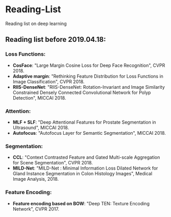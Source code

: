 # Reading-List
Reading list on deep learning

## Reading list before 2019.04.18:

### Loss Functions:
- **CosFace**: "Large Margin Cosine Loss for Deep Face Recognition", CVPR 2018.
- **Adaptive margin**: "Rethinking Feature Distribution for Loss Functions in Image Classification", CVPR 2018.
- **RIIS-DenseNet**: "RIIS-DenseNet: Rotation-Invariant and Image Similarity Constrained Densely Connected Convolutional Network for Polyp Detection", MICCAI 2018. 


### Attention:
- **MLF + SLF**: "Deep Attentional Features for Prostate Segmentation in Ultrasound", MICCAI 2018.
- **Autofocus**: "Autofocus Layer for Semantic Segmentation", MICCAI 2018.


### Segmentation:
- **CCL**: "Context Contrasted Feature and Gated Multi-scale Aggregation for Scene Segmentation", CVPR 2018.
- **MILD-Net**: "MILD-Net : Minimal Information Loss Dilated Network for Gland Instance Segmentation in Colon Histology Images", Medical Image Analysis, 2018.


### Feature Encoding:
- **Feature encoding based on BOW**: "Deep TEN: Texture Encoding Network", CVPR 2017. 
